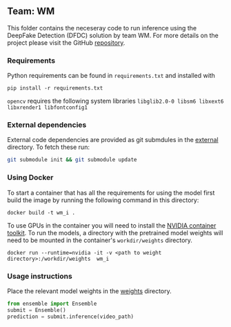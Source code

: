 ## Team: WM
This folder contains the neceseray code to run inference using the DeepFake Detection (DFDC) solution by team WM.  For more details on the project please visit the GitHub [repository](https://github.com/cuihaoleo/kaggle-dfdc).

### Requirements

Python requirements can be found in `requirements.txt` and installed with

```
pip install -r requirements.txt
```
`opencv` requires the following system libraries `libglib2.0-0 libsm6 libxext6 libxrender1 libfontconfig1`

### External dependencies
External code dependencies are provided as git submdules in the [external](./external) directory.  To fetch these run:
```bash
git submodule init && git submodule update
```
### Using Docker

To start a container that has all the requirements for using the model first build the image by running the following command in this directory:

```
docker build -t wm_i .
```
To use GPUs in the container you will need to install the [NVIDIA container toolkit](https://docs.nvidia.com/datacenter/cloud-native/container-toolkit/install-guide.html#docker).  To run the models, a directory with the pretrained model weights  will need to be mounted in the container's `workdir/weights` directory.  

```
docker run --runtime=nvidia -it -v <path to weight directory>:/workdir/weights  wm_i
```  

### Usage instructions

Place the relevant model weights in the [weights](./weights) directory.
``` python
from ensemble import Ensemble
submit = Ensemble()
prediction = submit.inference(video_path)
```
